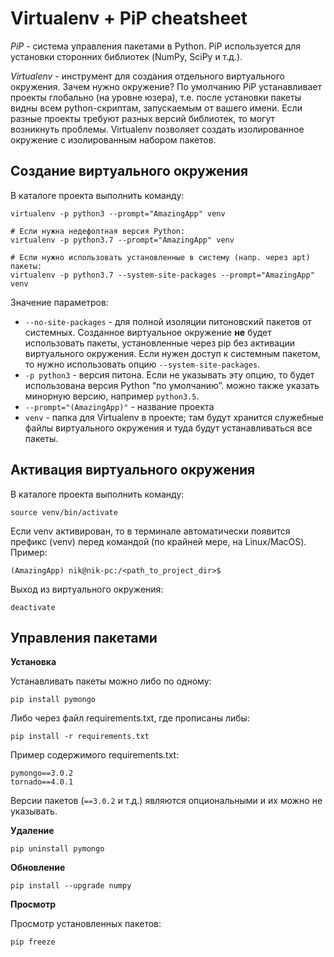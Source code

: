 # Virtualenv + PiP cheatsheet

*PiP* - система управления пакетами в Python. PiP используется для установки сторонних библиотек (NumPy, SciPy и т.д.).

*Virtualenv* - инструмент для создания отдельного виртуального окружения. Зачем нужно окружение? По умолчанию PiP устанавливает проекты глобально (на уровне юзера), т.е. после установки пакеты видны всем python-скриптам, запускаемым от вашего имени. Если разные проекты требуют разных версий библиотек, то могут возникнуть проблемы. Virtualenv позволяет создать изолированное окружение с изолированным набором пакетов.

## Создание виртуального окружения

В каталоге проекта выполнить команду:

```
virtualenv -p python3 --prompt="AmazingApp" venv

# Если нужна недефолтная версия Python:
virtualenv -p python3.7 --prompt="AmazingApp" venv

# Если нужно использовать установленные в систему (напр. через apt) пакеты:
virtualenv -p python3.7 --system-site-packages --prompt="AmazingApp" venv
```

Значение параметров:

- `--no-site-packages` - для полной изоляции питоновский пакетов от системных. Созданное виртуальное окружение **не** будет использовать пакеты, установленные через pip без активации виртуального окружения. Если нужен доступ к системным пакетом, то нужно использовать опцию `--system-site-packages`.
- `-p python3` - версия питона. Если не указывать эту опцию, то будет использована версия Python “по умолчанию”. можно также указать минорную версию, например `python3.5`.
- `--prompt="(AmazingApp)"` - название проекта
- `venv` - папка для Virtualenv в проекте; там будут хранится служебные файлы виртуального окружения и туда будут устанавливаться все пакеты.

## Активация виртуального окружения

В каталоге проекта выполнить команду:

```
source venv/bin/activate
```

Если venv активирован, то в терминале автоматически появится префикс (venv) перед командой (по крайней мере, на Linux/MacOS). Пример:

```
(AmazingApp) nik@nik-pc:/<path_to_project_dir>$
```

Выход из виртуального окружения:

```
deactivate
```

## Управления пакетами

**Установка**

Устанавливать пакеты можно либо по одному:

```
pip install pymongo
```

Либо через файл requirements.txt, где прописаны либы:

```
pip install -r requirements.txt
```

Пример содержимого requirements.txt:

```
pymongo==3.0.2
tornado==4.0.1
```

Версии пакетов (`==3.0.2` и т.д.) являются опциональными и их можно не указывать.

**Удаление**

```
pip uninstall pymongo
```

**Обновление**

```
pip install --upgrade numpy
```

**Просмотр**

Просмотр установленных пакетов:

```
pip freeze
```
